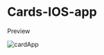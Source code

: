 # Cards-IOS-app

Preview

![cardApp](https://user-images.githubusercontent.com/61724325/216370210-4654f984-6bc9-41ba-b609-66f7c7f1718c.gif)
